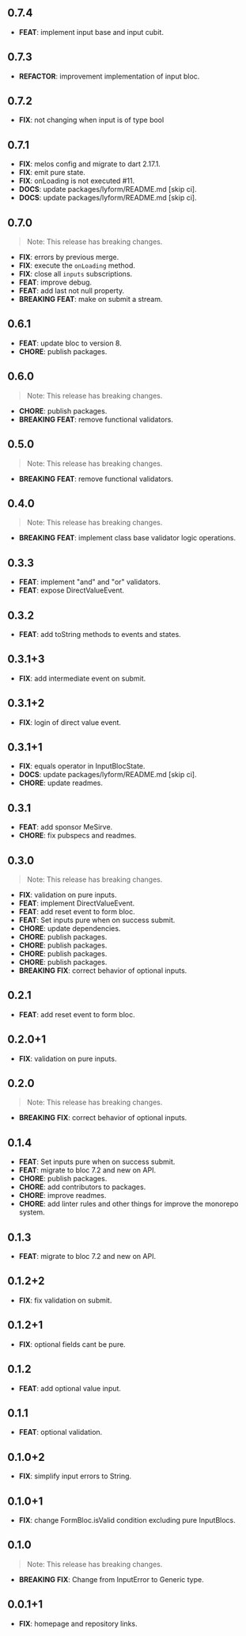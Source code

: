 ## 0.7.4

 - **FEAT**: implement input base and input cubit.

## 0.7.3

 - **REFACTOR**: improvement implementation of input bloc.

## 0.7.2

 - **FIX**: not changing when input is of type bool

## 0.7.1

 - **FIX**: melos config and migrate to dart 2.17.1.
 - **FIX**: emit pure state.
 - **FIX**: onLoading is not executed #11.
 - **DOCS**: update packages/lyform/README.md [skip ci].
 - **DOCS**: update packages/lyform/README.md [skip ci].

## 0.7.0

> Note: This release has breaking changes.

 - **FIX**: errors by previous merge.
 - **FIX**: execute the `onLoading` method.
 - **FIX**: close all `inputs` subscriptions.
 - **FEAT**: improve debug.
 - **FEAT**: add last not null property.
 - **BREAKING** **FEAT**: make on submit a stream.

## 0.6.1

 - **FEAT**: update bloc to version 8.
 - **CHORE**: publish packages.

## 0.6.0

> Note: This release has breaking changes.

 - **CHORE**: publish packages.
 - **BREAKING** **FEAT**: remove functional validators.

## 0.5.0

> Note: This release has breaking changes.

 - **BREAKING** **FEAT**: remove functional validators.

## 0.4.0

> Note: This release has breaking changes.

 - **BREAKING** **FEAT**: implement class base validator logic operations.

## 0.3.3

 - **FEAT**: implement "and" and "or" validators.
 - **FEAT**: expose DirectValueEvent.

## 0.3.2

 - **FEAT**: add toString methods to events and states.

## 0.3.1+3

 - **FIX**: add intermediate event on submit.

## 0.3.1+2

 - **FIX**: login of direct value event.

## 0.3.1+1

 - **FIX**: equals operator in InputBlocState<T>.
 - **DOCS**: update packages/lyform/README.md [skip ci].
 - **CHORE**: update readmes.

## 0.3.1

 - **FEAT**: add sponsor MeSirve.
 - **CHORE**: fix pubspecs and readmes.

## 0.3.0

> Note: This release has breaking changes.

 - **FIX**: validation on pure inputs.
 - **FEAT**: implement DirectValueEvent.
 - **FEAT**: add reset event to form bloc.
 - **FEAT**: Set inputs pure when on success submit.
 - **CHORE**: update dependencies.
 - **CHORE**: publish packages.
 - **CHORE**: publish packages.
 - **CHORE**: publish packages.
 - **CHORE**: publish packages.
 - **BREAKING** **FIX**: correct behavior of optional inputs.

## 0.2.1

 - **FEAT**: add reset event to form bloc.

## 0.2.0+1

 - **FIX**: validation on pure inputs.

## 0.2.0

> Note: This release has breaking changes.

 - **BREAKING** **FIX**: correct behavior of optional inputs.

## 0.1.4

 - **FEAT**: Set inputs pure when on success submit.
 - **FEAT**: migrate to bloc 7.2 and new on<Event> API.
 - **CHORE**: publish packages.
 - **CHORE**: add contributors to packages.
 - **CHORE**: improve readmes.
 - **CHORE**: add linter rules and other things for improve the monorepo system.

## 0.1.3

 - **FEAT**: migrate to bloc 7.2 and new on<Event> API.

## 0.1.2+2

 - **FIX**: fix validation on submit.

## 0.1.2+1

 - **FIX**: optional fields cant be pure.

## 0.1.2

 - **FEAT**: add optional value input.

## 0.1.1

 - **FEAT**: optional validation.

## 0.1.0+2

 - **FIX**: simplify input errors to String.

## 0.1.0+1

 - **FIX**: change FormBloc.isValid condition excluding pure InputBlocs.

## 0.1.0

> Note: This release has breaking changes.

 - **BREAKING** **FIX**: Change from InputError to Generic type.

## 0.0.1+1

 - **FIX**: homepage and repository links.
